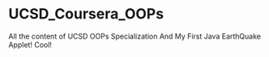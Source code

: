 # UCSD_Coursera_OOPs
All the content of UCSD OOPs Specialization
And My First Java EarthQuake Applet! Cool!
